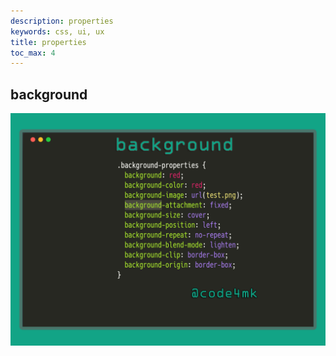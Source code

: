 ```yaml
---
description: properties
keywords: css, ui, ux
title: properties
toc_max: 4
---
```

## background



![](https://raw.githubusercontent.com/code4mk/code4mk.github.io/master/ui-ux/css3/img/css-background-properties.png)
